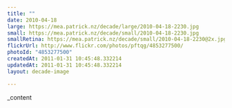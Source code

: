 ```yaml
---
title: ""
date: 2010-04-18
large: https://mea.patrick.nz/decade/large/2010-04-18-2230.jpg
small: https://mea.patrick.nz/decade/small/2010-04-18-2230.jpg
smallRetina: https://mea.patrick.nz/decade/small/2010-04-18-2230@2x.jpg
flickrUrl: http://www.flickr.com/photos/pftqg/4853277500/
photoId: "4853277500"
createdAt: 2011-01-31 10:45:48.332214
updatedAt: 2011-01-31 10:45:48.332214
layout: decade-image

---
```

_content
